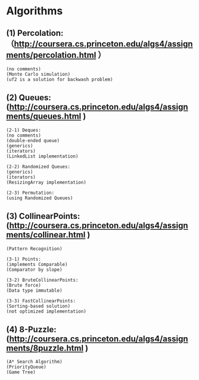 # Algorithms

## (1) Percolation:（http://coursera.cs.princeton.edu/algs4/assignments/percolation.html ）

    (no comments)
    (Monte Carlo simulation)
    (uf2 is a solution for backwash problem)

## (2) Queues:(http://coursera.cs.princeton.edu/algs4/assignments/queues.html )

    (2-1) Deques:
    (no comments)
    (double-ended queue)
    (generics)
    (iterators)
    (LinkedList implementation)
  
    (2-2) Randomized Queues:
    (generics)
    (iterators)
    (ResizingArray implementation)
    
    (2-3) Permutation:
    (using Randomized Queues)
    
## (3) CollinearPoints:(http://coursera.cs.princeton.edu/algs4/assignments/collinear.html ) 

    (Pattern Recognition)

    (3-1) Points:
    (implements Comparable)
    (Comparator by slope)

    (3-2) BruteCollinearPoints:
    (Brute force)
    (Data type immutable)

    (3-3) FastCollinearPoints:
    (Sorting-based solution)
    (not optimized implementation)

## (4) 8-Puzzle:(http://coursera.cs.princeton.edu/algs4/assignments/8puzzle.html )

    (A* Search Algorithm)
    (PriorityQueue)
    (Game Tree)


